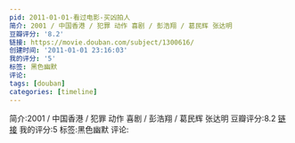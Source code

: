 ```yaml
---
pid: 2011-01-01-看过电影-买凶拍人
简介: 2001 / 中国香港 / 犯罪 动作 喜剧 / 彭浩翔 / 葛民辉 张达明
豆瓣评分: '8.2'
链接: https://movie.douban.com/subject/1300616/
创建时间: '2011-01-01 23:16:03'
我的评分: '5'
标签: 黑色幽默
评论:
tags: [douban]
categories: [timeline]
---
```

简介:2001 / 中国香港 / 犯罪 动作 喜剧 / 彭浩翔 / 葛民辉 张达明
豆瓣评分:8.2
[链接](https://movie.douban.com/subject/1300616/)
我的评分:5
标签:黑色幽默
评论:
